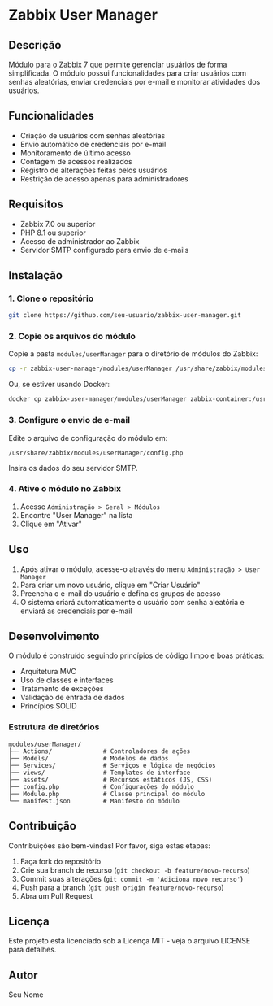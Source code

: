 # Zabbix User Manager

## Descrição
Módulo para o Zabbix 7 que permite gerenciar usuários de forma simplificada. O módulo possui funcionalidades para criar usuários com senhas aleatórias, enviar credenciais por e-mail e monitorar atividades dos usuários.

## Funcionalidades
- Criação de usuários com senhas aleatórias
- Envio automático de credenciais por e-mail
- Monitoramento de último acesso
- Contagem de acessos realizados
- Registro de alterações feitas pelos usuários
- Restrição de acesso apenas para administradores

## Requisitos
- Zabbix 7.0 ou superior
- PHP 8.1 ou superior
- Acesso de administrador ao Zabbix
- Servidor SMTP configurado para envio de e-mails

## Instalação

### 1. Clone o repositório
```bash
git clone https://github.com/seu-usuario/zabbix-user-manager.git
```

### 2. Copie os arquivos do módulo
Copie a pasta `modules/userManager` para o diretório de módulos do Zabbix:
```bash
cp -r zabbix-user-manager/modules/userManager /usr/share/zabbix/modules/
```
Ou, se estiver usando Docker:
```bash
docker cp zabbix-user-manager/modules/userManager zabbix-container:/usr/share/zabbix/modules/
```

### 3. Configure o envio de e-mail
Edite o arquivo de configuração do módulo em:
```
/usr/share/zabbix/modules/userManager/config.php
```
Insira os dados do seu servidor SMTP.

### 4. Ative o módulo no Zabbix
1. Acesse `Administração > Geral > Módulos`
2. Encontre "User Manager" na lista
3. Clique em "Ativar"

## Uso
1. Após ativar o módulo, acesse-o através do menu `Administração > User Manager`
2. Para criar um novo usuário, clique em "Criar Usuário"
3. Preencha o e-mail do usuário e defina os grupos de acesso
4. O sistema criará automaticamente o usuário com senha aleatória e enviará as credenciais por e-mail

## Desenvolvimento
O módulo é construído seguindo princípios de código limpo e boas práticas:
- Arquitetura MVC
- Uso de classes e interfaces
- Tratamento de exceções
- Validação de entrada de dados
- Princípios SOLID

### Estrutura de diretórios
```
modules/userManager/
├── Actions/              # Controladores de ações
├── Models/               # Modelos de dados
├── Services/             # Serviços e lógica de negócios
├── views/                # Templates de interface
├── assets/               # Recursos estáticos (JS, CSS)
├── config.php            # Configurações do módulo
├── Module.php            # Classe principal do módulo
└── manifest.json         # Manifesto do módulo
```

## Contribuição
Contribuições são bem-vindas! Por favor, siga estas etapas:
1. Faça fork do repositório
2. Crie sua branch de recurso (`git checkout -b feature/novo-recurso`)
3. Commit suas alterações (`git commit -m 'Adiciona novo recurso'`)
4. Push para a branch (`git push origin feature/novo-recurso`)
5. Abra um Pull Request

## Licença
Este projeto está licenciado sob a Licença MIT - veja o arquivo LICENSE para detalhes.

## Autor
Seu Nome 
